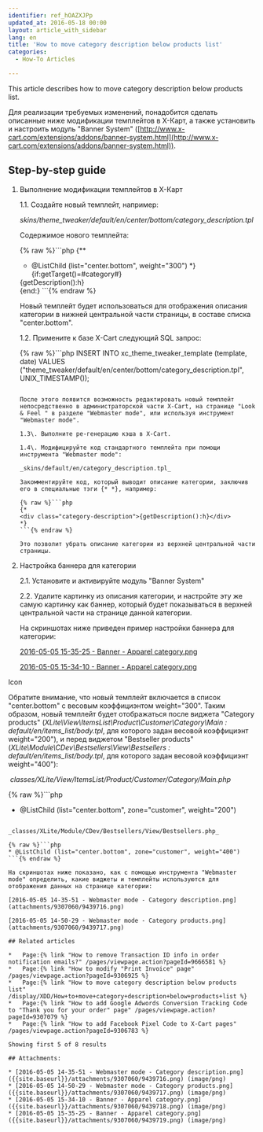 ```yaml
---
identifier: ref_hOAZXJPp
updated_at: 2016-05-18 00:00
layout: article_with_sidebar
lang: en
title: 'How to move category description below products list'
categories:
  - How-To Articles

---
```



This article describes how to move category description below products list.

Для реализации требуемых изменений, понадобится сделать описанные ниже модификации темплейтов в Х-Карт, а также установить и настроить модуль "Banner System" ([http://www.x-cart.com/extensions/addons/banner-system.html](http://www.x-cart.com/extensions/addons/banner-system.html)).

## Step-by-step guide

1.  Выполнение модификации темплейтов в Х-Карт

    1.1\. Создайте новый темплейт, например:

    _skins/theme_tweaker/default/en/center/bottom/category_description.tpl_

    Содержимое нового темплейта:

    {% raw %}```php
    {**
     * @ListChild (list="center.bottom", weight="300")
     *}
    {if:getTarget()=#category#}
    <div class="category-description">{getDescription():h}</div>
    {end:}
    ```{% endraw %}

    Новый темплейт будет использоваться для отображения описания категории в нижней центральной части страницы, в составе списка "center.bottom".

    1.2\. Примените к базе X-Cart следующий SQL запрос:

    {% raw %}```php
    INSERT INTO xc_theme_tweaker_template (template, date) VALUES ("theme_tweaker/default/en/center/bottom/category_description.tpl", UNIX_TIMESTAMP());
    ```{% endraw %}

    После этого появится возможность редактировать новый темплейт непосредственно в администраторской части X-Cart, на странице "Look & Feel " в разделе "Webmaster mode", или используя инструмент "Webmaster mode".

    1.3\. Выполните ре-генерацию кэша в X-Cart.

    1.4\. Модифицируйте код стандартного темплейта при помощи инструмента "Webmaster mode":

    _skins/default/en/category_description.tpl_

    Закомментируйте код, который выводит описание категории, заключив его в специальные тэги {* *}, например:

    {% raw %}```php
    {*
    <div class="category-description">{getDescription():h}</div>
    *}
    ```{% endraw %}

    Это позволит убрать описание категории из верхней центральной части страницы.

2.  Настройка баннера для категории

    2.1\. Установите и активируйте модуль "Banner System"

    2.2\. Удалите картинку из описания категории, и настройте эту же самую картинку как баннер, который будет показываться в верхней центральной части на странице данной категории.

    На скриншотах ниже приведен пример настройки баннера для категории:

    [2016-05-05 15-35-25 - Banner - Apparel category.png](attachments/9307060/9439719.png)

    [2016-05-05 15-34-10 - Banner - Apparel category.png](attachments/9307060/9439718.png)

Icon

Обратите внимание, что новый темплейт включается в список "center.bottom" с весовым коэффициэнтом weight="300". Таким образом, новый темплейт будет отображаться после виджета "Category products" (_XLite\View\ItemsList\Product\Customer\Category\Main : default/en/items_list/body.tpl_, для которого задан весовой коэффициэнт weight="200"), и перед виджетом "Bestseller products" (_XLite\Module\CDev\Bestsellers\View\Bestsellers : default/en/items_list/body.tpl_, для которого задан весовой коэффициэнт weight="400"):

 _classes/XLite/View/ItemsList/Product/Customer/Category/Main.php_

{% raw %}```php
* @ListChild (list="center.bottom", zone="customer", weight="200")
```{% endraw %}

_classes/XLite/Module/CDev/Bestsellers/View/Bestsellers.php_

{% raw %}```php
* @ListChild (list="center.bottom", zone="customer", weight="400")
```{% endraw %}

На скриншотах ниже показано, как с помощью инструмента "Webmaster mode" определить, какие виджеты и темплейты используются для отображения данных на странице категории:

[2016-05-05 14-35-51 - Webmaster mode - Category description.png](attachments/9307060/9439716.png)

[2016-05-05 14-50-29 - Webmaster mode - Category products.png](attachments/9307060/9439717.png)

## Related articles

*   Page:{% link "How to remove Transaction ID info in order notification emails?" /pages/viewpage.action?pageId=9666581 %}
*   Page:{% link "How to modify "Print Invoice" page" /pages/viewpage.action?pageId=9306925 %}
*   Page:{% link "How to move category description below products list" /display/XDD/How+to+move+category+description+below+products+list %}
*   Page:{% link "How to add Google Adwords Conversion Tracking Code to "Thank you for your order" page" /pages/viewpage.action?pageId=9307079 %}
*   Page:{% link "How to add Facebook Pixel Сode to X-Cart pages" /pages/viewpage.action?pageId=9306783 %}

Showing first 5 of 8 results

## Attachments:

* [2016-05-05 14-35-51 - Webmaster mode - Category description.png]({{site.baseurl}}/attachments/9307060/9439716.png) (image/png)
* [2016-05-05 14-50-29 - Webmaster mode - Category products.png]({{site.baseurl}}/attachments/9307060/9439717.png) (image/png)
* [2016-05-05 15-34-10 - Banner - Apparel category.png]({{site.baseurl}}/attachments/9307060/9439718.png) (image/png)
* [2016-05-05 15-35-25 - Banner - Apparel category.png]({{site.baseurl}}/attachments/9307060/9439719.png) (image/png)